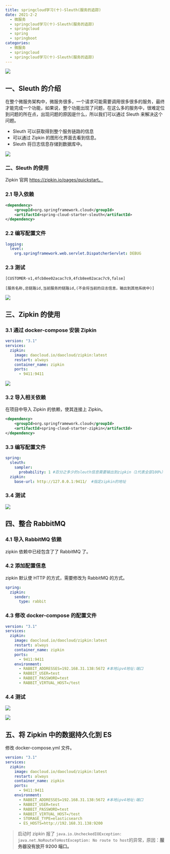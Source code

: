 ```yaml
---
title: springcloud学习(十)-Sleuth(服务的追踪)
date: 2021-2-2
  - 微服务
  - springcloud学习(十)-Sleuth(服务的追踪)
  - springcloud
  - spring
  - springboot
categories:
  - 微服务
  - springcloud
  - springcloud学习(十)-Sleuth(服务的追踪)
---
```


![](http://qiniu.zhouhongyin.top/2022/06/15/1655222640-spring-cloud.png)

<!--more-->

## 一、Sleuth 的介绍

在整个微服务架构中，微服务很多，一个请求可能需要调用很多很多的服务，最终才能完成一个功能，如果说，整个功能出现了问题，在这么多的服务中，很难定位到问题的所在点，出现问题的原因是什么，所以我们可以通过 Sleuth 来解决这个问题。

- Sleuth 可以获取得到整个服务链路的信息
- 可以通过 Zipkin 的图形化界面去看到信息。
- Sleuth 将日志信息存储到数据库中。

![](http://qiniu.zhouhongyin.top/2022/06/15/1655222643-image-20201113131325996.png)

### 二、Sleuth 的使用

Zipkin 官网 https://zipkin.io/pages/quickstart。

### 2.1 导入依赖

```xml
<dependency>
    <groupId>org.springframework.cloud</groupId>
    <artifactId>spring-cloud-starter-sleuth</artifactId>
</dependency>
```

### 2.2 编写配置文件

```yml
logging:
  level:
    org.springframework.web.servlet.DispatcherServlet: DEBUG
```

### 2.3 测试

`[CUSTOMER-v1,4fcb8ee02acac7c9,4fcb8ee02acac7c9,false]`

`[服务名称,总链路id,当前服务的链路id,(不会将当前的日志信息，输出到其他系统中)]`

![](http://qiniu.zhouhongyin.top/2022/06/15/1655222787-1655222646-image-20210202150426574.png)

## 三、Zipkin 的使用

### 3.1 通过 docker-compose 安装 Zipkin

```yml
version: "3.1"
services:
  zipkin:
    image: daocloud.io/daocloud/zipkin:latest
    restart: always
    container_name: zipkin
    ports:
      - 9411:9411
```

![](http://qiniu.zhouhongyin.top/2022/06/15/1655222649-image-20210203103103174.png)

### 3.2 导入相关依赖

在项目中导入 Zipkin 的依赖，使其连接上 Zipkin。

```xml
<dependency>
    <groupId>org.springframework.cloud</groupId>
    <artifactId>spring-cloud-starter-zipkin</artifactId>
</dependency>
```

### 3.3 编写配置文件

```yml
spring:
  sleuth:
    sampler:
      probability: 1 #百分之多少的sleuth信息需要输出到zipkin（1代表全部100%）
  zipkin:
    base-url: http://127.0.0.1:9411/  #指定zipkin的地址
```

### 3.4 测试

![](http://qiniu.zhouhongyin.top/2022/06/15/1655222655-image-20210203103342618.png)

## 四、整合 RabbitMQ

### 4.1 导入 RabbitMQ 依赖

zipkin 依赖中已经包含了了 RabbitMQ 了。

### 4.2 添加配置信息

zipkin 默认使 HTTP 的方式，需要修改为 RabbitMQ 的方式。

```yml
spring:
  zipkin:
    sender:
      type: rabbit
```

### 4.3 修改 docker-compose 的配置文件

```yml
version: "3.1"
services:
  zipkin:
    image: daocloud.io/daocloud/zipkin:latest
    restart: always
    container_name: zipkin
    ports:
      - 9411:9411
    environment:
      - RABBIT_ADDRESSES=192.168.31.138:5672 #本地ipv4地址:端口
      - RABBIT_USER=test
      - RABBIT_PASSWORD=test
      - RABBIT_VIRTUAL_HOST=/test
```

### 4.4 测试

![](http://qiniu.zhouhongyin.top/2022/06/15/1655222660-image-20210203105431133.png)

![](http://qiniu.zhouhongyin.top/2022/06/15/1655222665-image-20210203105444277.png)

## 五、将 Zipkin 中的数据持久化到 ES

修改 docker-compose.yml 文件。

```yml
version: "3.1"
services:
  zipkin:
    image: daocloud.io/daocloud/zipkin:latest
    restart: always
    container_name: zipkin
    ports:
      - 9411:9411
    environment:
      - RABBIT_ADDRESSES=192.168.31.138:5672 #本地ipv4地址:端口
      - RABBIT_USER=test
      - RABBIT_PASSWORD=test
      - RABBIT_VIRTUAL_HOST=/test
      - STORAGE_TYPE=elasticsearch
      - ES_HOSTS=http://192.168.31.138:9200
```

> 启动时 zipkin 报了 `java.io.UncheckedIOException: java.net.NoRouteToHostException: No route to host`的异常，原因：**服务器没有放开 9200 端口。**
